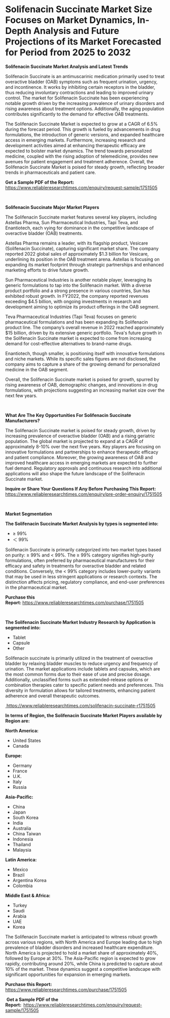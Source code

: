<p><h1>Solifenacin Succinate Market Size Focuses on Market Dynamics, In-Depth Analysis and Future Projections of its Market Forecasted for Period from 2025 to 2032</h1></p><p><strong>Solifenacin Succinate Market Analysis and Latest Trends</strong></p>
<p><p>Solifenacin Succinate is an antimuscarinic medication primarily used to treat overactive bladder (OAB) symptoms such as frequent urination, urgency, and incontinence. It works by inhibiting certain receptors in the bladder, thus reducing involuntary contractions and leading to improved urinary control. The market for Solifenacin Succinate has been experiencing notable growth driven by the increasing prevalence of urinary disorders and rising awareness about treatment options. Additionally, the aging population contributes significantly to the demand for effective OAB treatments.</p><p>The Solifenacin Succinate Market is expected to grow at a CAGR of 6.5% during the forecast period. This growth is fueled by advancements in drug formulations, the introduction of generic versions, and expanded healthcare access in emerging markets. Furthermore, increasing research and development activities aimed at enhancing therapeutic efficacy are expected to bolster market dynamics. The trend towards personalized medicine, coupled with the rising adoption of telemedicine, provides new avenues for patient engagement and treatment adherence. Overall, the Solifenacin Succinate Market is poised for steady growth, reflecting broader trends in pharmaceuticals and patient care.</p></p>
<p><strong>Get a Sample PDF of the Report:&nbsp;</strong> <a href="https://www.reliableresearchtimes.com/enquiry/request-sample/1751505?utm_campaign=3045&utm_medium=2&utm_source=Github&utm_content=ia&utm_term=19042025&utm_id=solifenacin-succinate">https://www.reliableresearchtimes.com/enquiry/request-sample/1751505</a></p>
<p>&nbsp;</p>
<p><strong>Solifenacin Succinate Major Market Players</strong></p>
<p><p>The Solifenacin Succinate market features several key players, including Astellas Pharma, Sun Pharmaceutical Industries, Tapi Teva, and Enantiotech, each vying for dominance in the competitive landscape of overactive bladder (OAB) treatments.</p><p>Astellas Pharma remains a leader, with its flagship product, Vesicare (Solifenacin Succinate), capturing significant market share. The company reported 2022 global sales of approximately $1.3 billion for Vesicare, underlining its position in the OAB treatment arena. Astellas is focusing on expanding its market footprint through strategic partnerships and enhanced marketing efforts to drive future growth.</p><p>Sun Pharmaceutical Industries is another notable player, leveraging its generic formulations to tap into the Solifenacin market. With a diverse product portfolio and a strong presence in various countries, Sun has exhibited robust growth. In FY2022, the company reported revenues exceeding $4.5 billion, with ongoing investments in research and development aiming to optimize its product offerings in the OAB segment.</p><p>Teva Pharmaceutical Industries (Tapi Teva) focuses on generic pharmaceutical formulations and has been expanding its Solifenacin product line. The company’s overall revenue in 2022 reached approximately $15 billion, driven by its extensive generic portfolio. Teva's future growth in the Solifenacin Succinate market is expected to come from increasing demand for cost-effective alternatives to brand-name drugs.</p><p>Enantiotech, though smaller, is positioning itself with innovative formulations and niche markets. While its specific sales figures are not disclosed, the company aims to capture a share of the growing demand for personalized medicine in the OAB segment.</p><p>Overall, the Solifenacin Succinate market is poised for growth, spurred by rising awareness of OAB, demographic changes, and innovations in drug formulations, with projections suggesting an increasing market size over the next few years.</p></p>
<p>&nbsp;</p>
<p><strong>What Are The Key Opportunities For Solifenacin Succinate Manufacturers?</strong></p>
<p><p>The Solifenacin Succinate market is poised for steady growth, driven by increasing prevalence of overactive bladder (OAB) and a rising geriatric population. The global market is projected to expand at a CAGR of approximately 8-10% over the next five years. Key players are focusing on innovative formulations and partnerships to enhance therapeutic efficacy and patient compliance. Moreover, the growing awareness of OAB and improved healthcare access in emerging markets are expected to further fuel demand. Regulatory approvals and continuous research into additional applications will also shape the future landscape of the Solifenacin Succinate market.</p></p>
<p><strong>Inquire or Share Your Questions If Any Before Purchasing This Report:</strong> <a href="https://www.reliableresearchtimes.com/enquiry/pre-order-enquiry/1751505?utm_campaign=3045&utm_medium=2&utm_source=Github&utm_content=ia&utm_term=19042025&utm_id=solifenacin-succinate">https://www.reliableresearchtimes.com/enquiry/pre-order-enquiry/1751505</a></p>
<p>&nbsp;</p>
<p><strong>Market Segmentation</strong></p>
<p><strong>The Solifenacin Succinate Market Analysis by types is segmented into:</strong></p>
<p><ul><li>≥ 99%</li><li>＜ 99%</li></ul></p>
<p><p>Solifenacin Succinate is primarily categorized into two market types based on purity: ≥ 99% and < 99%. The ≥ 99% category signifies high-purity formulations, often preferred by pharmaceutical manufacturers for their efficacy and safety in treatments for overactive bladder and related conditions. Conversely, the < 99% category includes lower-purity variants that may be used in less stringent applications or research contexts. The distinction affects pricing, regulatory compliance, and end-user preferences in the pharmaceutical market.</p></p>
<p><strong>Purchase this Report:&nbsp;</strong><a href="https://www.reliableresearchtimes.com/purchase/1751505?utm_campaign=3045&utm_medium=2&utm_source=Github&utm_content=ia&utm_term=19042025&utm_id=solifenacin-succinate">https://www.reliableresearchtimes.com/purchase/1751505</a></p>
<p>&nbsp;</p>
<p><strong>The Solifenacin Succinate Market Industry Research by Application is segmented into:</strong></p>
<p><ul><li>Tablet</li><li>Capsule</li><li>Other</li></ul></p>
<p><p>Solifenacin succinate is primarily utilized in the treatment of overactive bladder by relaxing bladder muscles to reduce urgency and frequency of urination. The market applications include tablets and capsules, which are the most common forms due to their ease of use and precise dosage. Additionally, unclassified forms such as extended-release options or combination therapies cater to specific patient needs and preferences. This diversity in formulation allows for tailored treatments, enhancing patient adherence and overall therapeutic outcomes.</p></p>
<p><a href="https://www.reliableresearchtimes.com/solifenacin-succinate-r1751505?utm_campaign=3045&utm_medium=2&utm_source=Github&utm_content=ia&utm_term=19042025&utm_id=solifenacin-succinate">&nbsp;https://www.reliableresearchtimes.com/solifenacin-succinate-r1751505</a></p>
<p><strong>In terms of Region, the Solifenacin Succinate Market Players available by Region are:</strong></p>
<p>
    <p> <strong> North America: </strong>
        <ul>
            <li>United States</li>
            <li>Canada</li>
        </ul>
        </p> 
    <p> <strong> Europe: </strong>
        <ul>
            <li>Germany</li>
            <li>France</li>
            <li>U.K.</li>
            <li>Italy</li>
            <li>Russia</li>
        </ul>
        </p> 
    <p> <strong> Asia-Pacific: </strong>
        <ul>
            <li>China</li>
            <li>Japan</li>
            <li>South Korea</li>
            <li>India</li>
            <li>Australia</li>
            <li>China Taiwan</li>
            <li>Indonesia</li>
            <li>Thailand</li>
            <li>Malaysia</li>
        </ul>
        </p> 
    <p> <strong> Latin America: </strong>
        <ul>
            <li>Mexico</li>
            <li>Brazil</li>
            <li>Argentina Korea</li>
            <li>Colombia</li>
        </ul>
        </p> 
    <p> <strong> Middle East & Africa: </strong>
        <ul>
            <li>Turkey</li>
            <li>Saudi</li>
            <li>Arabia</li>
            <li>UAE</li>
            <li>Korea</li>
        </ul>
    </p>
    </p>
<p><p>The Solifenacin Succinate market is anticipated to witness robust growth across various regions, with North America and Europe leading due to high prevalence of bladder disorders and increased healthcare expenditure. North America is projected to hold a market share of approximately 40%, followed by Europe at 30%. The Asia-Pacific region is expected to grow rapidly, contributing around 20%, while China is predicted to capture about 10% of the market. These dynamics suggest a competitive landscape with significant opportunities for expansion in emerging markets.</p></p>
<p><strong>Purchase this Report: </strong><a href="https://www.reliableresearchtimes.com/purchase/1751505?utm_campaign=3045&utm_medium=2&utm_source=Github&utm_content=ia&utm_term=19042025&utm_id=solifenacin-succinate">https://www.reliableresearchtimes.com/purchase/1751505</a></p>
<p>&nbsp;<strong>Get a Sample PDF of the Report:&nbsp;&nbsp;</strong><a href="https://www.reliableresearchtimes.com/enquiry/request-sample/1751505?utm_campaign=3045&utm_medium=2&utm_source=Github&utm_content=ia&utm_term=19042025&utm_id=solifenacin-succinate">https://www.reliableresearchtimes.com/enquiry/request-sample/1751505</a></p>
<p><strong></strong></p>
<p><p></p><p></p><p></p></p>